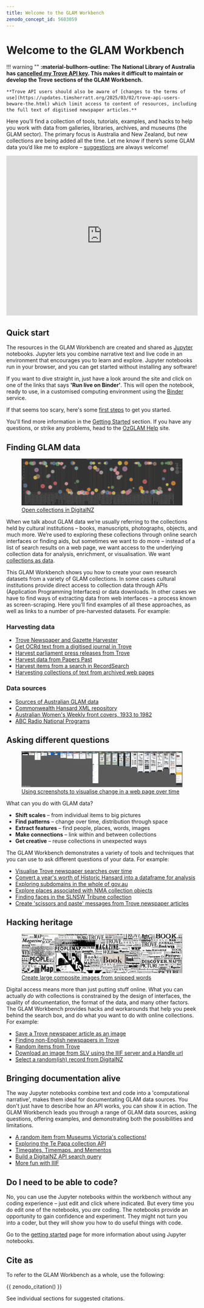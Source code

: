 ```yaml
---
title: Welcome to the GLAM Workbench
zenodo_concept_id: 5603059
---
```


# Welcome to the GLAM Workbench

!!! warning ""
    **:material-bullhorn-outline: The National Library of Australia has [cancelled my Trove API key](https://updates.timsherratt.org/2025/02/24/years-of-work-on-trove.html). This makes it difficult to maintain or develop the Trove sections of the GLAM Workbench.**

    **Trove API users should also be aware of [changes to the terms of use](https://updates.timsherratt.org/2025/03/02/trove-api-users-beware-the.html) which limit access to content of resources, including the full text of digitised newspaper articles.**

Here you’ll find a collection of tools, tutorials, examples, and hacks to help you work with data from galleries, libraries, archives, and museums (the GLAM sector). The primary focus is Australia and New Zealand, but new collections are being added all the time. Let me know if there’s some GLAM data you’d like me to explore – [suggestions](/suggest-a-topic/) are always welcome!

<iframe src="https://slides.com/wragge/gw-highlights/embed?byline=hidden&share=hidden" width="100%" height="420" scrolling="no" frameborder="0" webkitallowfullscreen mozallowfullscreen allowfullscreen></iframe>

## Quick start

The resources in the GLAM Workbench are created and shared as [Jupyter](https://jupyter.org/) notebooks. Jupyter lets you combine narrative text and live code in an environment that encourages you to learn and explore. Jupyter notebooks run in your browser, and you can get started without installing any software!

If you want to dive straight in, just have a look around the site and click on one of the links that says **'Run live on Binder'**. This will open the notebook, ready to use, in a customised computing environment using the [Binder](https://mybinder.org/) service.

If that seems too scary, here's some [first steps](/getting-started/#first-steps) to get you started.

You'll find more information in the [Getting Started](https://glam-workbench.github.io/getting-started/) section. If you have any questions, or strike any problems, head to the [OzGLAM Help](https://ozglam.chat/c/glam-workbench/8) site.

## Finding GLAM data

<figure>
  <img src="images/dnz-fireworks.png" />
  <figcaption><a href="/digitalnz/#visualising-open-collections-in-digitalnz">Open collections in DigitalNZ</a></figcaption>
</figure>

When we talk about GLAM data we’re usually referring to the collections held by cultural institutions &ndash; books, manuscripts, photographs, objects, and much more. We’re used to exploring these collections through online search interfaces or finding aids, but sometimes we want to do more &ndash; instead of a list of search results on a web page, we want access to the underlying collection data for analysis, enrichment, or visualisation. We want [collections as data](https://collectionsasdata.github.io/).

This GLAM Workbench shows you how to create your own research datasets from a variety of GLAM collections. In some cases cultural institutions provide direct access to collection data through APIs (Application Programming Interfaces) or data downloads. In other cases we have to find ways of extracting data from web interfaces &ndash; a process known as screen-scraping. Here you’ll find examples of all these approaches, as well as links to a number of pre-harvested datasets. For example:

### Harvesting data
* [Trove Newspaper and Gazette Harvester](/trove-harvester/)
* [Get OCRd text from a digitised journal in Trove](/trove-journals/#get-ocrd-text-from-a-digitised-journal-in-trove)
* [Harvest parliament press releases from Trove](/trove-journals/#harvest-parliament-press-releases-from-trove)
* [Harvest data from Papers Past](/digitalnz/#harvest-data-from-papers-past)
* [Harvest items from a search in RecordSearch](/recordsearch/#harvest-items-from-a-search-in-recordsearch)
* [Harvesting collections of text from archived web pages](/web-archives/#harvesting-collections-of-text-from-archived-web-pages)

### Data sources
* [Sources of Australian GLAM data](/glam-data-list/)
* [Commonwealth Hansard XML repository](/hansard/)
* [Australian Women's Weekly front covers, 1933 to 1982](/trove-newspapers/#australian-womens-weekly-front-covers-1933-to-1982)
* [ABC Radio National Programs](/trove-music/#abc-radio-national-programs)

## Asking different questions

<figure>
  <img src="images/abc-net-au.png" />
  <figcaption><a href="/web-archives/#using-screenshots-to-visualise-change-in-a-page-over-time">Using screenshots to visualise change in a web page over time</a></figcaption>
</figure>

What can you do with GLAM data?

* **Shift scales** – from individual items to big pictures
* **Find patterns** – change over time, distribution through space
* **Extract features** – find people, places, words, images
* **Make connections** – link within and between collections
* **Get creative** – reuse collections in unexpected ways

The GLAM Workbench demonstrates a variety of tools and techniques that you can use to ask different questions of your data. For example:

* [Visualise Trove newspaper searches over time](/trove-newspapers/#visualise-trove-newspaper-searches-over-time)
* [Convert a year's worth of Historic Hansard into a dataframe for analysis](/hansard/#convert-a-years-worth-of-historic-hansard-into-a-dataframe-for-analysis)
* [Exploring subdomains in the whole of gov.au](/web-archives/#exploring-subdomains-in-the-whole-of-govau)
* [Explore places associated with NMA collection objects](/nma/#explore-places-associated-with-collection-objects)
* [Finding faces in the SLNSW Tribune collection](/facial-detection/#finding-faces-in-the-tribune-collection)
* [Create 'scissors and paste' messages from Trove newspaper articles](/trove-newspapers/#create-scissors-and-paste-messages-from-trove-newspaper-articles)


## Hacking heritage

<figure>
  <img src="/images/trove_words-cropped.jpg" />
  <figcaption><a href="/trove-newspapers/#create-large-composite-images-from-snipped-words">Create large composite images from snipped words</a></figcaption>
</figure>

Digital access means more than just putting stuff online. What you can actually *do* with collections is constrained by the design of interfaces, the quality of documentation, the format of the data, and many other factors. The GLAM Workbench provides hacks and workarounds that help you peek behind the search box, and do what you want to do with online collections. For example:

* [Save a Trove newspaper article as an image](/trove-newspapers/#save-a-trove-newspaper-article-as-an-image)
* [Finding non-English newspapers in Trove](/trove-newspapers/#finding-non-english-newspapers-in-trove)
* [Random items from Trove](/trove-random/)
* [Download an image from SLV using the IIIF server and a Handle url](/slv/#download-an-image-using-the-iiif-server-and-a-handle-url)
* [Select a random(ish) record from DigitalNZ](/digitalnz/#select-a-randomish-record-from-digitalnz)


## Bringing documentation alive

The way Jupyter notebooks combine text and code into a 'computational narrative', makes them ideal for documentating GLAM data sources. You don't just have to describe how an API works, you can show it in action. The GLAM Workbench leads you through a range of GLAM data sources, asking questions, offering examples, and demonstrating both the possibilities and limitations.

* [A random item from Museums Victoria's collections!](/museumsvictoria/#a-random-item-from-museums-victorias-collections)
* [Exploring the Te Papa collection API](/tepapa/#exploring-the-te-papa-collection-api)
* [Timegates, Timemaps, and Mementos](/web-archives/#timegates-timemaps-and-mementos)
* [Build a DigitalNZ API search query](/digitalnz/#build-a-digitalnz-api-search-query)
* [More fun with IIIF](/slv/#more-fun-with-iiif)

## Do I need to be able to code?

No, you can use the Jupyter notebooks within the workbench without any coding experience &ndash; just edit and click where indicated. But every time you do edit one of the notebooks, you *are* coding. The notebooks provide an opportunity to gain confidence and experiment. They might not turn you into a coder, but they will show you how to do useful things with code.

Go to the [getting started](/getting-started/) page for more information about using Jupyter notebooks.

## Cite as

To refer to the GLAM Workbench as a whole, use the following:

{{ zenodo_citation() }}

See individual sections for suggested citations.